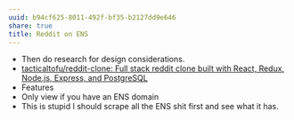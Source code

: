 ```yaml
---
uuid: b94cf625-8011-492f-bf35-b2127dd9e646
share: true
title: Reddit on ENS
---
```

* Then do research for design considerations.
* [tacticaltofu/reddit-clone: Full stack reddit clone built with React, Redux, Node.js, Express, and PostgreSQL](https://github.com/tacticaltofu/reddit-clone)
* Features
* Only view if you have an ENS domain
* This is stupid I should scrape all the ENS shit first and see what it has.